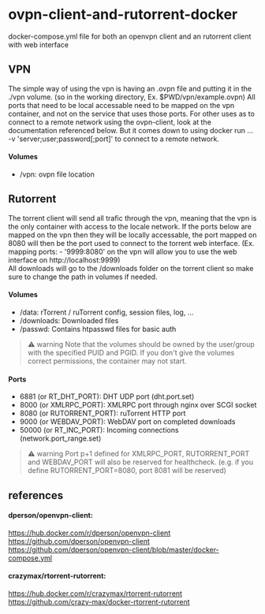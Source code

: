 # ovpn-client-and-rutorrent-docker

docker-compose.yml file for both an openvpn client and an rutorrent client with web interface

## VPN
The simple way of using the vpn is having an .ovpn file and putting it in the ./vpn volume. (so in the working directory, Ex. $PWD/vpn/example.ovpn) All ports that need to be local accessable need to be mapped on the vpn container, and not on the service that uses those ports. For other uses as to connect to a remote network using the ovpn-client, look at the documentation referenced below. But it comes down to using docker run ... -v 'server;user;password[;port]' to connect to a remote network.  

#### Volumes
* /vpn: ovpn file location

## Rutorrent
The torrent client will send all trafic through the vpn, meaning that the vpn is the only container with access to the locale network. If the ports below are mapped on the vpn then they will be locally accessable, the port mapped on 8080 will then be the port used to connect to the torrent web interface. (Ex. mapping ports: - '9999:8080' on the vpn will allow you to use the web interface on http://localhost:9999)  
All downloads will go to the /downloads folder on the torrent client so make sure to change the path in volumes if needed.

#### Volumes
* /data: rTorrent / ruTorrent config, session files, log, ...
* /downloads: Downloaded files
* /passwd: Contains htpasswd files for basic auth

> ⚠️ warning Note that the volumes should be owned by the user/group with the specified PUID and PGID. If you don't give the volumes correct permissions, 
> the container may not start.

#### Ports
* 6881 (or RT_DHT_PORT): DHT UDP port (dht.port.set)
* 8000 (or XMLRPC_PORT): XMLRPC port through nginx over SCGI socket
* 8080 (or RUTORRENT_PORT): ruTorrent HTTP port
* 9000 (or WEBDAV_PORT): WebDAV port on completed downloads
* 50000 (or RT_INC_PORT): Incoming connections (network.port_range.set)

> ⚠️ warning Port p+1 defined for XMLRPC_PORT, RUTORRENT_PORT and WEBDAV_PORT will also be reserved for healthcheck. 
> (e.g. if you define RUTORRENT_PORT=8080, port 8081 will be reserved)


## references
#### dperson/openvpn-client:  
https://hub.docker.com/r/dperson/openvpn-client  
https://github.com/dperson/openvpn-client  
https://github.com/dperson/openvpn-client/blob/master/docker-compose.yml  

#### crazymax/rtorrent-rutorrent:  
https://hub.docker.com/r/crazymax/rtorrent-rutorrent  
https://github.com/crazy-max/docker-rtorrent-rutorrent  
